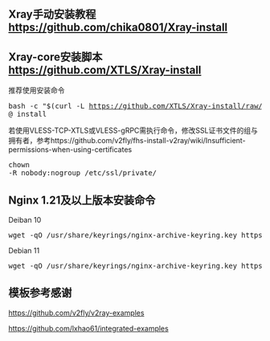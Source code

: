 ## Xray手动安装教程 https://github.com/chika0801/Xray-install

## Xray-core安装脚本 https://github.com/XTLS/Xray-install

推荐使用安装命令<pre>bash -c "$(curl -L https://github.com/XTLS/Xray-install/raw/main/install-release.sh)" @ install</pre>

若使用VLESS-TCP-XTLS或VLESS-gRPC需执行命令，修改SSL证书文件的组与拥有者，参考https://github.com/v2fly/fhs-install-v2ray/wiki/Insufficient-permissions-when-using-certificates<pre>chown -R nobody:nogroup /etc/ssl/private/</pre>

## Nginx 1.21及以上版本安装命令

Deiban 10

<pre>wget -qO /usr/share/keyrings/nginx-archive-keyring.key https://nginx.org/keys/nginx_signing.key && printf "deb [signed-by=/usr/share/keyrings/nginx-archive-keyring.key] https://nginx.org/packages/mainline/debian/ buster nginx" > /etc/apt/sources.list.d/sources.list && apt update -y && apt install -y nginx</pre>

Debian 11

<pre>wget -qO /usr/share/keyrings/nginx-archive-keyring.key https://nginx.org/keys/nginx_signing.key && printf "deb [signed-by=/usr/share/keyrings/nginx-archive-keyring.key] https://nginx.org/packages/mainline/debian/ bullseye nginx" > /etc/apt/sources.list.d/sources.list && apt update -y && apt install -y nginx</pre>

## 模板参考感谢

https://github.com/v2fly/v2ray-examples

https://github.com/lxhao61/integrated-examples
